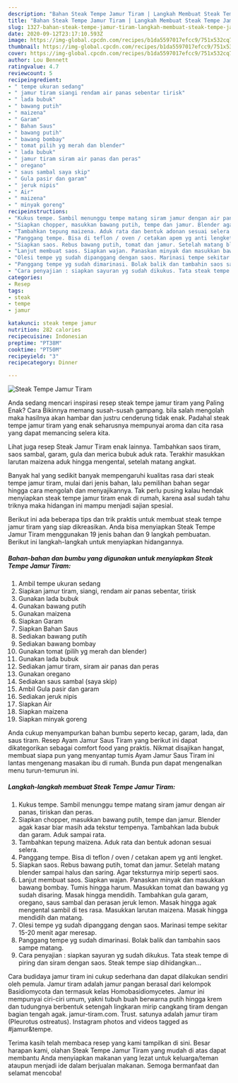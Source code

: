 ```yaml
---
description: "Bahan Steak Tempe Jamur Tiram | Langkah Membuat Steak Tempe Jamur Tiram Yang Sempurna"
title: "Bahan Steak Tempe Jamur Tiram | Langkah Membuat Steak Tempe Jamur Tiram Yang Sempurna"
slug: 1327-bahan-steak-tempe-jamur-tiram-langkah-membuat-steak-tempe-jamur-tiram-yang-sempurna
date: 2020-09-12T23:17:10.593Z
image: https://img-global.cpcdn.com/recipes/b1da5597017efcc9/751x532cq70/steak-tempe-jamur-tiram-foto-resep-utama.jpg
thumbnail: https://img-global.cpcdn.com/recipes/b1da5597017efcc9/751x532cq70/steak-tempe-jamur-tiram-foto-resep-utama.jpg
cover: https://img-global.cpcdn.com/recipes/b1da5597017efcc9/751x532cq70/steak-tempe-jamur-tiram-foto-resep-utama.jpg
author: Lou Bennett
ratingvalue: 4.7
reviewcount: 5
recipeingredient:
- " tempe ukuran sedang"
- " jamur tiram siangi rendam air panas sebentar tirisk"
- " lada bubuk"
- " bawang putih"
- " maizena"
- " Garam"
- " Bahan Saus"
- " bawang putih"
- " bawang bombay"
- " tomat pilih yg merah dan blender"
- " lada bubuk"
- " jamur tiram siram air panas dan peras"
- " oregano"
- " saus sambal saya skip"
- " Gula pasir dan garam"
- " jeruk nipis"
- " Air"
- " maizena"
- " minyak goreng"
recipeinstructions:
- "Kukus tempe. Sambil menunggu tempe matang siram jamur dengan air panas, tiriskan dan peras."
- "Siapkan chopper, masukkan bawang putih, tempe dan jamur. Blender agak kasar biar masih ada tekstur tempenya. Tambahkan lada bubuk dan garam. Aduk sampai rata."
- "Tambahkan tepung maizena. Aduk rata dan bentuk adonan sesuai selera."
- "Panggang tempe. Bisa di teflon / oven / cetakan apem yg anti lengket."
- "Siapkan saos. Rebus bawang putih, tomat dan jamur. Setelah matang blender sampai halus dan saring. Agar teksturnya mirip seperti saos."
- "Lanjut membuat saos. Siapkan wajan. Panaskan minyak dan masukkan bawang bombay. Tumis hingga harum. Masukkan tomat dan bawang yg sudah disaring. Masak hingga mendidih. Tambahkan gula garam, oregano, saus sambal dan perasan jeruk lemon. Masak hingga agak mengental sambil di tes rasa. Masukkan larutan maizena. Masak hingga mendidih dan matang."
- "Olesi tempe yg sudah dipanggang dengan saos. Marinasi tempe sekitar 15-20 menit agar meresap."
- "Panggang tempe yg sudah dimarinasi. Bolak balik dan tambahin saos sampe matang."
- "Cara penyajian : siapkan sayuran yg sudah dikukus. Tata steak tempe di piring dan siram dengan saos. Steak tempe siap dihidangkan..."
categories:
- Resep
tags:
- steak
- tempe
- jamur

katakunci: steak tempe jamur 
nutrition: 282 calories
recipecuisine: Indonesian
preptime: "PT38M"
cooktime: "PT50M"
recipeyield: "3"
recipecategory: Dinner

---
```



![Steak Tempe Jamur Tiram](https://img-global.cpcdn.com/recipes/b1da5597017efcc9/751x532cq70/steak-tempe-jamur-tiram-foto-resep-utama.jpg)

Anda sedang mencari inspirasi resep steak tempe jamur tiram yang Paling Enak? Cara Bikinnya memang susah-susah gampang. bila salah mengolah maka hasilnya akan hambar dan justru cenderung tidak enak. Padahal steak tempe jamur tiram yang enak seharusnya mempunyai aroma dan cita rasa yang dapat memancing selera kita.

Lihat juga resep Steak Jamur Tiram enak lainnya. Tambahkan saos tiram, saos sambal, garam, gula dan merica bubuk aduk rata. Terakhir masukkan larutan maizena aduk hingga mengental, setelah matang angkat.

Banyak hal yang sedikit banyak mempengaruhi kualitas rasa dari steak tempe jamur tiram, mulai dari jenis bahan, lalu pemilihan bahan segar hingga cara mengolah dan menyajikannya. Tak perlu pusing kalau hendak menyiapkan steak tempe jamur tiram enak di rumah, karena asal sudah tahu triknya maka hidangan ini mampu menjadi sajian spesial.


Berikut ini ada beberapa tips dan trik praktis untuk membuat steak tempe jamur tiram yang siap dikreasikan. Anda bisa menyiapkan Steak Tempe Jamur Tiram menggunakan 19 jenis bahan dan 9 langkah pembuatan. Berikut ini langkah-langkah untuk menyiapkan hidangannya.

<!--inarticleads1-->

##### Bahan-bahan dan bumbu yang digunakan untuk menyiapkan Steak Tempe Jamur Tiram:

1. Ambil  tempe ukuran sedang
1. Siapkan  jamur tiram, siangi, rendam air panas sebentar, tirisk
1. Gunakan  lada bubuk
1. Gunakan  bawang putih
1. Gunakan  maizena
1. Siapkan  Garam
1. Siapkan  Bahan Saus
1. Sediakan  bawang putih
1. Sediakan  bawang bombay
1. Gunakan  tomat (pilih yg merah dan blender)
1. Gunakan  lada bubuk
1. Sediakan  jamur tiram, siram air panas dan peras
1. Gunakan  oregano
1. Sediakan  saus sambal (saya skip)
1. Ambil  Gula pasir dan garam
1. Sediakan  jeruk nipis
1. Siapkan  Air
1. Siapkan  maizena
1. Siapkan  minyak goreng


Anda cukup menyampurkan bahan bumbu seperto kecap, garam, lada, dan saus tiram. Resep Ayam Jamur Saus Tiram yang berikut ini dapat dikategorikan sebagai comfort food yang praktis. Nikmat disajikan hangat, membuat siapa pun yang menyantap tumis Ayam Jamur Saus Tiram ini lantas mengenang masakan ibu di rumah. Bunda pun dapat mengenalkan menu turun-temurun ini. 

<!--inarticleads2-->

##### Langkah-langkah membuat Steak Tempe Jamur Tiram:

1. Kukus tempe. Sambil menunggu tempe matang siram jamur dengan air panas, tiriskan dan peras.
1. Siapkan chopper, masukkan bawang putih, tempe dan jamur. Blender agak kasar biar masih ada tekstur tempenya. Tambahkan lada bubuk dan garam. Aduk sampai rata.
1. Tambahkan tepung maizena. Aduk rata dan bentuk adonan sesuai selera.
1. Panggang tempe. Bisa di teflon / oven / cetakan apem yg anti lengket.
1. Siapkan saos. Rebus bawang putih, tomat dan jamur. Setelah matang blender sampai halus dan saring. Agar teksturnya mirip seperti saos.
1. Lanjut membuat saos. Siapkan wajan. Panaskan minyak dan masukkan bawang bombay. Tumis hingga harum. Masukkan tomat dan bawang yg sudah disaring. Masak hingga mendidih. Tambahkan gula garam, oregano, saus sambal dan perasan jeruk lemon. Masak hingga agak mengental sambil di tes rasa. Masukkan larutan maizena. Masak hingga mendidih dan matang.
1. Olesi tempe yg sudah dipanggang dengan saos. Marinasi tempe sekitar 15-20 menit agar meresap.
1. Panggang tempe yg sudah dimarinasi. Bolak balik dan tambahin saos sampe matang.
1. Cara penyajian : siapkan sayuran yg sudah dikukus. Tata steak tempe di piring dan siram dengan saos. Steak tempe siap dihidangkan...


Cara budidaya jamur tiram ini cukup sederhana dan dapat dilakukan sendiri oleh pemula. Jamur tiram adalah jamur pangan berasal dari kelompok Basidiomycota dan termasuk kelas Homobasidiomycetes. Jamur ini mempunyai ciri-ciri umum, yakni tubuh buah berwarna putih hingga krem dan tudungnya berbentuk setengah lingkaran mirip cangkang tiram dengan bagian tengah agak. jamur-tiram.com. Trust. satunya adalah jamur tiram (Pleurotus ostreatus). Instagram photos and videos tagged as #jamur&amp;tempe. 

Terima kasih telah membaca resep yang kami tampilkan di sini. Besar harapan kami, olahan Steak Tempe Jamur Tiram yang mudah di atas dapat membantu Anda menyiapkan makanan yang lezat untuk keluarga/teman ataupun menjadi ide dalam berjualan makanan. Semoga bermanfaat dan selamat mencoba!
